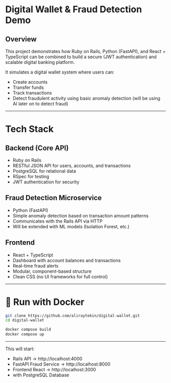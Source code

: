 # Digital Wallet & Fraud Detection Demo

## Overview

This project demonstrates how Ruby on Rails, Python (FastAPI), and React + TypeScript can be combined to build a secure (JWT authentication) and scalable digital banking platform.

It simulates a digital wallet system where users can:

- Create accounts
- Transfer funds
- Track transactions
- Detect fraudulent activity using basic anomaly detection (will be using AI later on to detect fraud)

---

# Tech Stack
## Backend (Core API)

- Ruby on Rails
- RESTful JSON API for users, accounts, and transactions
- PostgreSQL for relational data
- RSpec for testing
- JWT authentication for security

## Fraud Detection Microservice

- Python (FastAPI)
- Simple anomaly detection based on transaction amount patterns
- Communicates with the Rails API via HTTP
- Will be extended with ML models (Isolation Forest, etc.)

## Frontend

- React + TypeScript
- Dashboard with account balances and transactions
- Real-time fraud alerts
- Modular, component-based structure
- Clean CSS (no UI frameworks for full control)

---

# 🐳 Run with Docker

```bash
git clone https://github.com/aliraytekin/digital-wallet.git
cd digital-wallet

docker compose build
docker compose up
```

---


This will start:

- Rails API → http://localhost:4000
- FastAPI Fraud Service → http://localhost:8000
- Frontend React → http://localhost:3000 
- with PostgreSQL Database



